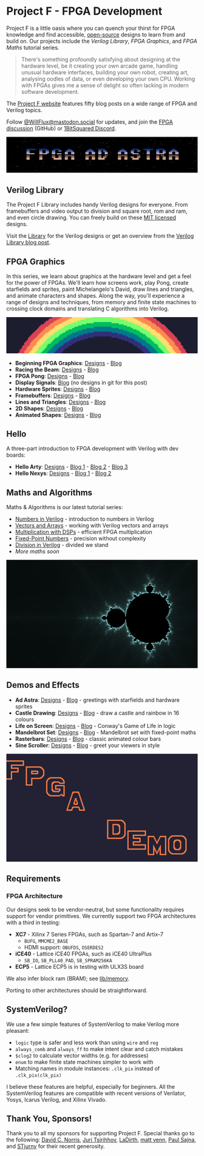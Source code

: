 # Project F - FPGA Development

Project F is a little oasis where you can quench your thirst for FPGA knowledge and find accessible, [open-source](LICENSE) designs to learn from and build on. Our projects include the _Verilog Library_, _FPGA Graphics_, and _FPGA Maths_ tutorial series.

> There's something profoundly satisfying about designing at the hardware level, be it creating your own arcade game, handling unusual hardware interfaces, building your own robot, creating art, analysing oodles of data, or even developing your own CPU. Working with FPGAs gives me a sense of delight so often lacking in modern software development.

The [Project F website](https://projectf.io) features fifty blog posts on a wide range of FPGA and Verilog topics.

Follow [@WillFlux@mastodon.social](https://mastodon.social/@WillFlux) for updates, and join the [FPGA discussion](https://github.com/projf/projf-explore/discussions) (GitHub) or [1BitSquared Discord](https://discord.gg/cf869yDbXf).

![](doc/img/fpga-ad-astra-banner.png?raw=true "")

## Verilog Library

The Project F Library includes handy Verilog designs for everyone. From framebuffers and video output to division and square root, rom and ram, and even circle drawing. You can freely build on these [MIT licensed](../../LICENSE) designs.

Visit the [Library](lib/) for the Verilog designs or get an overview from the [Verilog Library blog post](https://projectf.io/verilog-lib/).

## FPGA Graphics

In this series, we learn about graphics at the hardware level and get a feel for the power of FPGAs. We'll learn how screens work, play Pong, create starfields and sprites, paint Michelangelo's David, draw lines and triangles, and animate characters and shapes. Along the way, you'll experience a range of designs and techniques, from memory and finite state machines to crossing clock domains and translating C algorithms into Verilog.

![](doc/img/fpga-graphics-banner.png?raw=true "")

* **Beginning FPGA Graphics**: [Designs](graphics/fpga-graphics) - [Blog](https://projectf.io/posts/fpga-graphics/)
* **Racing the Beam**: [Designs](graphics/racing-the-beam) - [Blog](https://projectf.io/posts/racing-the-beam/)
* **FPGA Pong**: [Designs](graphics/pong) - [Blog](https://projectf.io/posts/fpga-pong/)
* **Display Signals**: [Blog](https://projectf.io/posts/display-signals/) (no designs in git for this post)
* **Hardware Sprites**: [Designs](graphics/hardware-sprites) - [Blog](https://projectf.io/posts/hardware-sprites/)
* **Framebuffers**: [Designs](graphics/framebuffers) - [Blog](https://projectf.io/posts/framebuffers/)
* **Lines and Triangles**: [Designs](graphics/lines-and-triangles) - [Blog](https://projectf.io/posts/lines-and-triangles/)
* **2D Shapes**: [Designs](graphics/2d-shapes) - [Blog](https://projectf.io/posts/fpga-shapes/)
* **Animated Shapes**: [Designs](graphics/animated-shapes) - [Blog](https://projectf.io/posts/animated-shapes/)

## Hello

A three-part introduction to FPGA development with Verilog with dev boards:

* **Hello Arty**: [Designs](hello/hello-arty) - [Blog 1](https://projectf.io/posts/hello-arty-1/) - [Blog 2](https://projectf.io/posts/hello-arty-2/) - [Blog 3](https://projectf.io/posts/hello-arty-3/)
* **Hello Nexys**: [Designs](hello/hello-nexys) - [Blog 1](https://projectf.io/posts/hello-nexys-1/) - [Blog 2](https://projectf.io/posts/hello-nexys-2/)

## Maths and Algorithms

Maths & Algorithms is our latest tutorial series:

* [Numbers in Verilog](https://projectf.io/posts/numbers-in-verilog/) - introduction to numbers in Verilog
* [Vectors and Arrays](https://projectf.io/posts/verilog-vectors-arrays) - working with Verilog vectors and arrays
* [Multiplication with DSPs](https://projectf.io/posts/multiplication-fpga-dsps) - efficient FPGA multiplication
* [Fixed-Point Numbers](https://projectf.io/posts/fixed-point-numbers-in-verilog/) - precision without complexity
* [Division in Verilog](https://projectf.io/posts/division-in-verilog) - divided we stand
* _More maths soon_

![](doc/img/sea-of-chaos.png?raw=true "")

## Demos and Effects

* **Ad Astra**: [Designs](demos/ad-astra) - [Blog](https://projectf.io/posts/fpga-ad-astra/) - greetings with starfields and hardware sprites
* **Castle Drawing**: [Designs](demos/castle-drawing) - [Blog](https://projectf.io/posts/castle-drawing/) - draw a castle and rainbow in 16 colours
* **Life on Screen**: [Designs](demos/life-on-screen) - [Blog](https://projectf.io/posts/life-on-screen/) - Conway's Game of Life in logic
* **Mandelbrot Set**: [Designs](demos/mandelbrot) - [Blog](https://projectf.io/posts/mandelbrot-set-verilog) - Mandelbrot set with fixed-point maths
* **Rasterbars**: [Designs](demos/rasterbars) - [Blog](https://projectf.io/posts/rasterbars/) - classic animated colour bars
* **Sine Scroller**: [Designs](demos/sinescroll) - [Blog](https://projectf.io/posts/sinescroll/) - greet your viewers in style

![](doc/img/sinescroll-sim.png?raw=true "")

## Requirements

### FPGA Architecture

Our designs seek to be vendor-neutral, but some functionality requires
support for vendor primitives. We currently support two FPGA architectures with a third in testing:

* **XC7** - Xilinx 7 Series FPGAs, such as Spartan-7 and Artix-7
  * `BUFG`, `MMCME2_BASE`
  * HDMI support: `OBUFDS`, `OSERDES2`
* **iCE40** - Lattice iCE40 FPGAs, such as iCE40 UltraPlus
  * `SB_IO`, `SB_PLL40_PAD`, `SB_SPRAM256KA`
* **ECP5** - Lattice ECP5 is in testing with ULX3S board

We also infer block ram (BRAM); see [lib/memory](lib/memory).

Porting to other architectures should be straightforward.

## SystemVerilog?

We use a few simple features of SystemVerilog to make Verilog more pleasant:

* `logic` type is safer and less work than using `wire` and `reg`
* `always_comb` and `always_ff` to make intent clear and catch mistakes
* `$clog2` to calculate vector widths (e.g. for addresses)
* `enum` to make finite state machines simpler to work with
* Matching names in module instances: `.clk_pix` instead of `.clk_pix(clk_pix)`

I believe these features are helpful, especially for beginners. All the SystemVerilog features are compatible with recent versions of Verilator, Yosys, Icarus Verilog, and Xilinx Vivado.

## Thank You, Sponsors!

Thank you to all my sponsors for supporting Project F. Special thanks go to the following: [David C. Norris](https://github.com/dcnorris), [Juri Tsirihhov](https://github.com/jutsir), [LaDirth](https://github.com/LaDirth), [matt venn](https://github.com/mattvenn), [Paul Sajna](https://github.com/sajattack), and [STjurny](https://github.com/STjurny) for their recent generosity.
